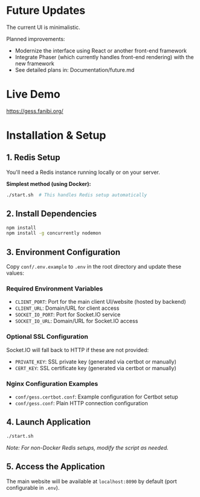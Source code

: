# Future Updates
The current UI is minimalistic.

Planned improvements:
- Modernize the interface using React or another front-end framework
- Integrate Phaser (which currently handles front-end rendering) with the new framework
- See detailed plans in: Documentation/future.md

# Live Demo
https://gess.fanibi.org/

# Installation & Setup

## 1. Redis Setup
You'll need a Redis instance running locally or on your server.

**Simplest method (using Docker):**
```bash
./start.sh  # This handles Redis setup automatically
```

## 2. Install Dependencies
```bash
npm install
npm install -g concurrently nodemon
```

## 3. Environment Configuration
Copy `conf/.env.example` to `.env` in the root directory and update these values:

### Required Environment Variables
- `CLIENT_PORT`: Port for the main client UI/website (hosted by backend)
- `CLIENT_URL`: Domain/URL for client access
- `SOCKET_IO_PORT`: Port for Socket.IO service
- `SOCKET_IO_URL`: Domain/URL for Socket.IO access

### Optional SSL Configuration
Socket.IO will fall back to HTTP if these are not provided:
- `PRIVATE_KEY`: SSL private key (generated via certbot or manually)
- `CERT_KEY`: SSL certificate key (generated via certbot or manually)

### Nginx Configuration Examples
- `conf/gess.certbot.conf`: Example configuration for Certbot setup
- `conf/gess.conf`: Plain HTTP connection configuration

## 4. Launch Application
```bash
./start.sh
```
*Note: For non-Docker Redis setups, modify the script as needed.*

## 5. Access the Application
The main website will be available at `localhost:8090` by default (port configurable in `.env`).


